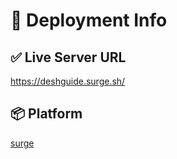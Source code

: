 # 🚀 Deployment Info

## ✅ Live Server URL

https://deshguide.surge.sh/

## 📦 Platform

[surge](https://surge.sh/)
